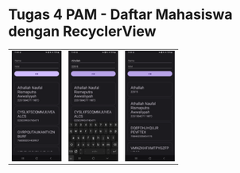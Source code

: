 # Tugas 4 PAM - Daftar Mahasiswa dengan RecyclerView
<table>
    <tr>
        <td><img src="app-screenshots/app_base.png" alt="drawing" width="100"/></td>
        <td><img src="app-screenshots/app_input.png" alt="drawing" width="100"/></td>
        <td><img src="app-screenshots/app_output.png" alt="drawing" width="100"/></td>
    </tr>
</table>